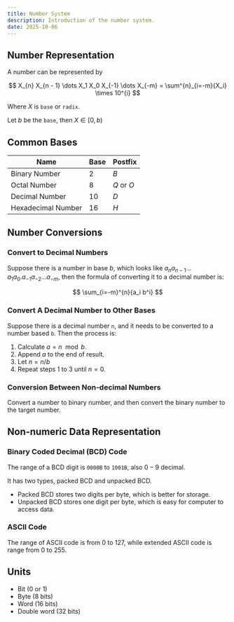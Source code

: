```yaml
---
title: Number System
description: Introduction of the number system.
date: 2025-10-06
---
```


## Number Representation

A number can be represented by

$$
X_{n} X_{n - 1} \dots X_1 X_0 X_{-1} \dots X_{-m} = \sum^{n}_{i=-m}{X_i} \times 10^{i}
$$

Where $X$ is `base` or `radix`.

Let $b$ be the `base`, then $X \in [0, b)$

## Common Bases

| Name               | Base | Postfix    |
| ------------------ | ---- | ---------- |
| Binary Number      | $2$  | $B$        |
| Octal Number       | $8$  | $Q$ or $O$ |
| Decimal Number     | $10$ | $D$        |
| Hexadecimal Number | $16$ | $H$        |

## Number Conversions

### Convert to Decimal Numbers

Suppose there is a number in base $b$, which looks like $a_n a_{n-1} \dots a_1 a_0 . a_{-1} a_{-2} \dots a_{-m}$, then the formula of converting it to a decimal number is:

$$
\sum_{i=-m}^{n}{a_i b^i}
$$

### Convert A Decimal Number to Other Bases

Suppose there is a decimal number `n`, and it needs to be converted to a number based `b`. Then the process is:

1. Calculate $a = n \mod b$.
2. Append $a$ to the end of result.
3. Let $n = n / b$
4. Repeat steps 1 to 3 until $n = 0$.

### Conversion Between Non-decimal Numbers

Convert a number to binary number, and then convert the binary number to the target number.

## Non-numeric Data Representation

### Binary Coded Decimal (BCD) Code

The range of a BCD digit is `0000B` to `1001B`, also $0 - 9$ decimal.

It has two types, packed BCD and unpacked BCD.

- Packed BCD stores two digits per byte, which is better for storage.
- Unpacked BCD stores one digit per byte, which is easy for computer to access data.

### ASCII Code

The range of ASCII code is from $0$ to $127$, while extended ASCII code is range from $0$ to $255$.

## Units

- Bit ($0$ or $1$)
- Byte (8 bits)
- Word (16 bits)
- Double word (32 bits)
